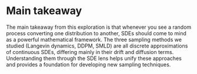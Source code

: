
# Main takeaway
The main takeaway from this exploration is that whenever you see a random process converting one distribution to another, SDEs should come to mind as a powerful mathematical framework. The three sampling methods we studied (Langevin dynamics, DDPM, SMLD) are all discrete approximations of continuous SDEs, differing mainly in their drift and diffusion terms. Understanding them through the SDE lens helps unify these approaches and provides a foundation for developing new sampling techniques.